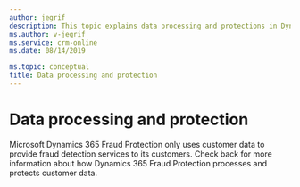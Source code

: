 ```yaml
---
author: jegrif
description: This topic explains data processing and protections in Dynamics 365 Fraud Protection.
ms.author: v-jegrif
ms.service: crm-online
ms.date: 08/14/2019

ms.topic: conceptual
title: Data processing and protection
---
```


# Data processing and protection

Microsoft Dynamics 365 Fraud Protection only uses customer data to provide fraud detection services to its customers. Check back for more information about how Dynamics 365 Fraud Protection processes and protects customer data.
